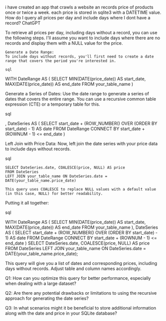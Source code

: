 i have created an app that crawls a website an records price of products once or twice a week. each price is stored in sqlite3 with a DATETIME value.  How do I query all prices per day and include days where I dont have a record?
ChatGPT

To retrieve all prices per day, including days without a record, you can use the following steps. I'll assume you want to include days where there are no records and display them with a NULL value for the price.

    Generate a Date Range:
    To include days without records, you'll first need to create a date range that covers the period you're interested in.

    sql

WITH DateRange AS (
    SELECT MIN(DATE(price_date)) AS start_date, MAX(DATE(price_date)) AS end_date
    FROM your_table_name
)

Generate a Series of Dates:
Use the date range to generate a series of dates that covers the entire range. You can use a recursive common table expression (CTE) or a temporary table for this.

sql

, DateSeries AS (
    SELECT start_date + (ROW_NUMBER() OVER (ORDER BY start_date) - 1) AS date
    FROM DateRange
    CONNECT BY start_date + (ROWNUM - 1) <= end_date
)

Left Join with Price Data:
Now, left join the date series with your price data to include days without records.

sql

    SELECT DateSeries.date, COALESCE(price, NULL) AS price
    FROM DateSeries
    LEFT JOIN your_table_name ON DateSeries.date = DATE(your_table_name.price_date)

    This query uses COALESCE to replace NULL values with a default value (in this case, NULL) for better readability.

Putting it all together:

sql

WITH DateRange AS (
    SELECT MIN(DATE(price_date)) AS start_date, MAX(DATE(price_date)) AS end_date
    FROM your_table_name
),
DateSeries AS (
    SELECT start_date + (ROW_NUMBER() OVER (ORDER BY start_date) - 1) AS date
    FROM DateRange
    CONNECT BY start_date + (ROWNUM - 1) <= end_date
)
SELECT DateSeries.date, COALESCE(price, NULL) AS price
FROM DateSeries
LEFT JOIN your_table_name ON DateSeries.date = DATE(your_table_name.price_date);

This query will give you a list of dates and corresponding prices, including days without records. Adjust table and column names accordingly.

Q1: How can you optimize this query for better performance, especially when dealing with a large dataset?

Q2: Are there any potential drawbacks or limitations to using the recursive approach for generating the date series?

Q3: In what scenarios might it be beneficial to store additional information along with the date and price in your SQLite database?
